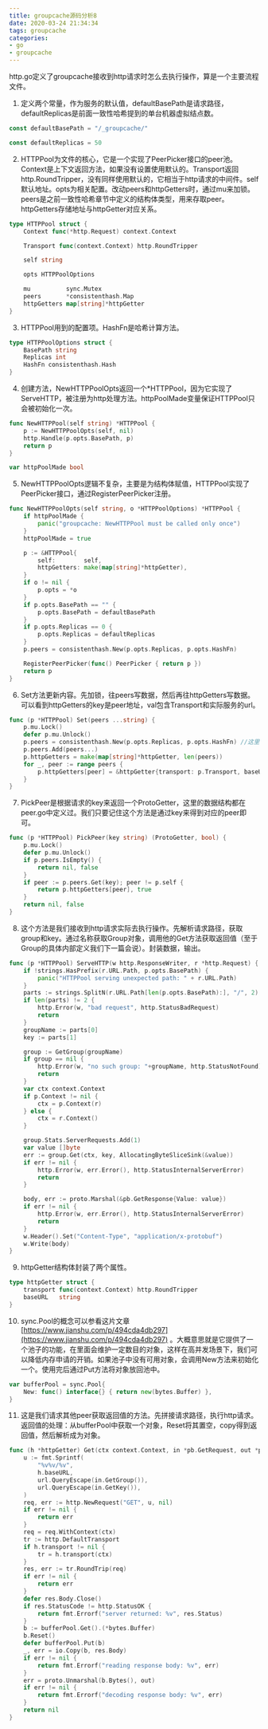 ```yaml
---
title: groupcache源码分析8
date: 2020-03-24 21:34:34
tags: groupcache
categories: 
- go
- groupcache
---
```


http.go定义了groupcache接收到http请求时怎么去执行操作，算是一个主要流程文件。

<!-- more -->

1. 定义两个常量，作为服务的默认值，defaultBasePath是请求路径，defaultReplicas是前面一致性哈希提到的单台机器虚拟结点数。
``` go
const defaultBasePath = "/_groupcache/"

const defaultReplicas = 50
```

2. HTTPPool为文件的核心，它是一个实现了PeerPicker接口的peer池。Context是上下文返回方法，如果没有设置使用默认的。Transport返回http.RoundTripper，没有同样使用默认的，它相当于http请求的中间件。self默认地址。opts为相关配置。改动peers和httpGetters时，通过mu来加锁。peers是之前一致性哈希章节中定义的结构体类型，用来存取peer。httpGetters存储地址与httpGetter对应关系。
``` go
type HTTPPool struct {
	Context func(*http.Request) context.Context

	Transport func(context.Context) http.RoundTripper

	self string

	opts HTTPPoolOptions

	mu          sync.Mutex 
	peers       *consistenthash.Map
	httpGetters map[string]*httpGetter
}
```

3. HTTPPool用到的配置项。HashFn是哈希计算方法。
``` go
type HTTPPoolOptions struct {
	BasePath string
	Replicas int
	HashFn consistenthash.Hash
}
```

4. 创建方法，NewHTTPPoolOpts返回一个*HTTPPool，因为它实现了ServeHTTP，被注册为http处理方法。httpPoolMade变量保证HTTPPool只会被初始化一次。
``` go
func NewHTTPPool(self string) *HTTPPool {
	p := NewHTTPPoolOpts(self, nil)
	http.Handle(p.opts.BasePath, p)
	return p
}

var httpPoolMade bool
```

5. NewHTTPPoolOpts逻辑不复杂，主要是为结构体赋值，HTTPPool实现了PeerPicker接口，通过RegisterPeerPicker注册。
``` go
func NewHTTPPoolOpts(self string, o *HTTPPoolOptions) *HTTPPool {
	if httpPoolMade {
		panic("groupcache: NewHTTPPool must be called only once")
	}
	httpPoolMade = true

	p := &HTTPPool{
		self:        self,
		httpGetters: make(map[string]*httpGetter),
	}
	if o != nil {
		p.opts = *o
	}
	if p.opts.BasePath == "" {
		p.opts.BasePath = defaultBasePath
	}
	if p.opts.Replicas == 0 {
		p.opts.Replicas = defaultReplicas
	}
	p.peers = consistenthash.New(p.opts.Replicas, p.opts.HashFn)

	RegisterPeerPicker(func() PeerPicker { return p })
	return p
}
```

6. Set方法更新内容。先加锁，往peers写数据，然后再往httpGetters写数据。可以看到httpGetters的key是peer地址，val包含Transport和实际服务的url。
``` go
func (p *HTTPPool) Set(peers ...string) {
	p.mu.Lock()
	defer p.mu.Unlock()
	p.peers = consistenthash.New(p.opts.Replicas, p.opts.HashFn) //这里问什么又要new一次，没太看明白
	p.peers.Add(peers...)
	p.httpGetters = make(map[string]*httpGetter, len(peers))
	for _, peer := range peers {
		p.httpGetters[peer] = &httpGetter{transport: p.Transport, baseURL: peer + p.opts.BasePath}
	}
}
```

7. PickPeer是根据请求的key来返回一个ProtoGetter，这里的数据结构都在peer.go中定义过。我们只要记住这个方法是通过key来得到对应的peer即可。
``` go
func (p *HTTPPool) PickPeer(key string) (ProtoGetter, bool) {
	p.mu.Lock()
	defer p.mu.Unlock()
	if p.peers.IsEmpty() {
		return nil, false
	}
	if peer := p.peers.Get(key); peer != p.self {
		return p.httpGetters[peer], true
	}
	return nil, false
}
```

8. 这个方法是我们接收到http请求实际去执行操作。先解析请求路径，获取group和key。通过名称获取Group对象，调用他的Get方法获取返回值（至于Group的具体内部定义我们下一篇会说）。封装数据，输出。
``` go
func (p *HTTPPool) ServeHTTP(w http.ResponseWriter, r *http.Request) {
	if !strings.HasPrefix(r.URL.Path, p.opts.BasePath) {
		panic("HTTPPool serving unexpected path: " + r.URL.Path)
	}
	parts := strings.SplitN(r.URL.Path[len(p.opts.BasePath):], "/", 2)
	if len(parts) != 2 {
		http.Error(w, "bad request", http.StatusBadRequest)
		return
	}
	groupName := parts[0]
	key := parts[1]

	group := GetGroup(groupName)
	if group == nil {
		http.Error(w, "no such group: "+groupName, http.StatusNotFound)
		return
	}
	var ctx context.Context
	if p.Context != nil {
		ctx = p.Context(r)
	} else {
		ctx = r.Context()
	}

	group.Stats.ServerRequests.Add(1)
	var value []byte
	err := group.Get(ctx, key, AllocatingByteSliceSink(&value))
	if err != nil {
		http.Error(w, err.Error(), http.StatusInternalServerError)
		return
	}

	body, err := proto.Marshal(&pb.GetResponse{Value: value})
	if err != nil {
		http.Error(w, err.Error(), http.StatusInternalServerError)
		return
	}
	w.Header().Set("Content-Type", "application/x-protobuf")
	w.Write(body)
}
```

9. httpGetter结构体封装了两个属性。
``` go
type httpGetter struct {
	transport func(context.Context) http.RoundTripper
	baseURL   string
}
```

10. sync.Pool的概念可以参看这片文章[https://www.jianshu.com/p/494cda4db297](https://www.jianshu.com/p/494cda4db297)
。大概意思就是它提供了一个池子的功能，在里面会维护一定数目的对象，这样在高并发场景下，我们可以降低内存申请的开销。如果池子中没有可用对象，会调用New方法来初始化一个。使用完后通过Put方法将对象放回池中。
``` go
var bufferPool = sync.Pool{
	New: func() interface{} { return new(bytes.Buffer) },
}
```

11. 这是我们请求其他peer获取返回值的方法。先拼接请求路径，执行http请求。返回值的处理：从bufferPool中获取一个对象，Reset将其置空，copy得到返回值，然后解析成为对象。
``` go
func (h *httpGetter) Get(ctx context.Context, in *pb.GetRequest, out *pb.GetResponse) error {
	u := fmt.Sprintf(
		"%v%v/%v",
		h.baseURL,
		url.QueryEscape(in.GetGroup()),
		url.QueryEscape(in.GetKey()),
	)
	req, err := http.NewRequest("GET", u, nil)
	if err != nil {
		return err
	}
	req = req.WithContext(ctx)
	tr := http.DefaultTransport
	if h.transport != nil {
		tr = h.transport(ctx)
	}
	res, err := tr.RoundTrip(req)
	if err != nil {
		return err
	}
	defer res.Body.Close()
	if res.StatusCode != http.StatusOK {
		return fmt.Errorf("server returned: %v", res.Status)
	}
	b := bufferPool.Get().(*bytes.Buffer)
	b.Reset()
	defer bufferPool.Put(b)
	_, err = io.Copy(b, res.Body)
	if err != nil {
		return fmt.Errorf("reading response body: %v", err)
	}
	err = proto.Unmarshal(b.Bytes(), out)
	if err != nil {
		return fmt.Errorf("decoding response body: %v", err)
	}
	return nil
}
```